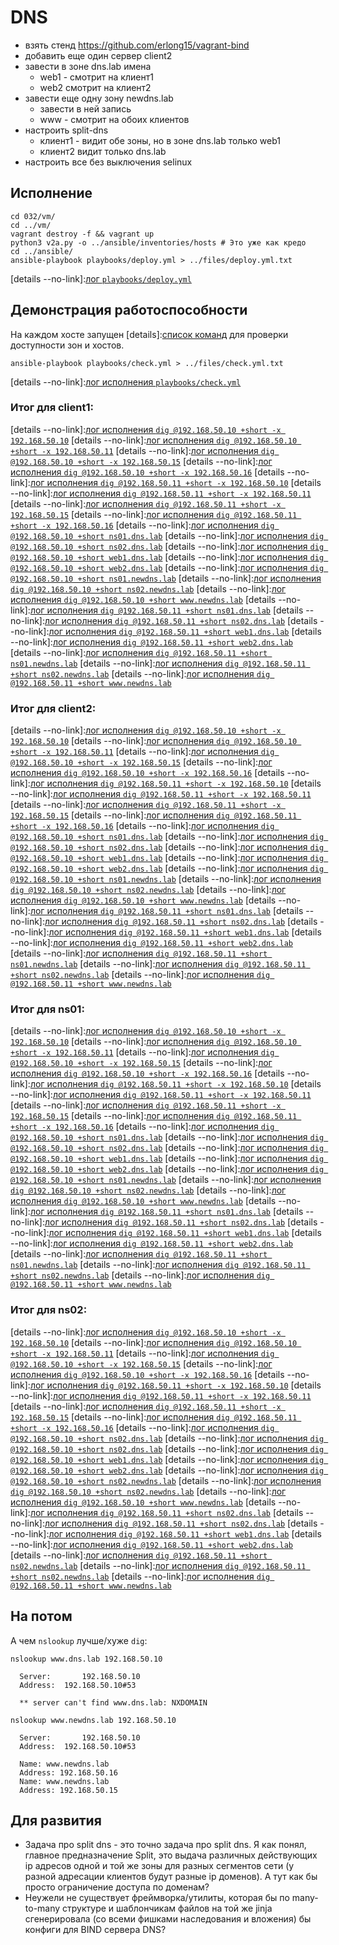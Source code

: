# DNS

* взять стенд https://github.com/erlong15/vagrant-bind
* добавить еще один сервер client2
* завести в зоне dns.lab имена
  * web1 - смотрит на клиент1
  * web2  смотрит на клиент2
* завести еще одну зону newdns.lab
  * завести в ней запись
  * www - смотрит на обоих клиентов
* настроить split-dns
  * клиент1 - видит обе зоны, но в зоне dns.lab только web1
  * клиент2 видит только dns.lab
* настроить все без выключения selinux

## Исполнение

```shell
cd 032/vm/
cd ../vm/
vagrant destroy -f && vagrant up 
python3 v2a.py -o ../ansible/inventories/hosts # Это уже как кредо
cd ../ansible/
ansible-playbook playbooks/deploy.yml > ../files/deploy.yml.txt
```

[details --no-link]:[лог `playbooks/deploy.yml`](./032/files/deploy.yml.txt)

## Демонстрация работоспособности

На каждом хосте запущен [details]:[список команд](./032/ansible/playbooks/check.yml) для проверки доступности зон и хостов.

```shell
ansible-playbook playbooks/check.yml > ../files/check.yml.txt
```

[details --no-link]:[лог исполнения `playbooks/check.yml`](./032/files/check.yml.txt)

### Итог для client1:

[details --no-link]:[лог исполнения `dig @192.168.50.10 +short -x 192.168.50.10`](./032/files/tests_reports/client1-dig-@192.168.50.10-+short--x-192.168.50.10.txt)
[details --no-link]:[лог исполнения `dig @192.168.50.10 +short -x 192.168.50.11`](./032/files/tests_reports/client1-dig-@192.168.50.10-+short--x-192.168.50.11.txt)
[details --no-link]:[лог исполнения `dig @192.168.50.10 +short -x 192.168.50.15`](./032/files/tests_reports/client1-dig-@192.168.50.10-+short--x-192.168.50.15.txt)
[details --no-link]:[лог исполнения `dig @192.168.50.10 +short -x 192.168.50.16`](./032/files/tests_reports/client1-dig-@192.168.50.10-+short--x-192.168.50.16.txt)
[details --no-link]:[лог исполнения `dig @192.168.50.11 +short -x 192.168.50.10`](./032/files/tests_reports/client1-dig-@192.168.50.11-+short--x-192.168.50.10.txt)
[details --no-link]:[лог исполнения `dig @192.168.50.11 +short -x 192.168.50.11`](./032/files/tests_reports/client1-dig-@192.168.50.11-+short--x-192.168.50.11.txt)
[details --no-link]:[лог исполнения `dig @192.168.50.11 +short -x 192.168.50.15`](./032/files/tests_reports/client1-dig-@192.168.50.11-+short--x-192.168.50.15.txt)
[details --no-link]:[лог исполнения `dig @192.168.50.11 +short -x 192.168.50.16`](./032/files/tests_reports/client1-dig-@192.168.50.11-+short--x-192.168.50.16.txt)
[details --no-link]:[лог исполнения `dig @192.168.50.10 +short ns01.dns.lab`](./032/files/tests_reports/client1-dig-@192.168.50.10-+short-ns01.dns.lab.txt)
[details --no-link]:[лог исполнения `dig @192.168.50.10 +short ns02.dns.lab`](./032/files/tests_reports/client1-dig-@192.168.50.10-+short-ns02.dns.lab.txt)
[details --no-link]:[лог исполнения `dig @192.168.50.10 +short web1.dns.lab`](./032/files/tests_reports/client1-dig-@192.168.50.10-+short-web1.dns.lab.txt)
[details --no-link]:[лог исполнения `dig @192.168.50.10 +short web2.dns.lab`](./032/files/tests_reports/client1-dig-@192.168.50.10-+short-web2.dns.lab.txt)
[details --no-link]:[лог исполнения `dig @192.168.50.10 +short ns01.newdns.lab`](./032/files/tests_reports/client1-dig-@192.168.50.10-+short-ns01.newdns.lab.txt)
[details --no-link]:[лог исполнения `dig @192.168.50.10 +short ns02.newdns.lab`](./032/files/tests_reports/client1-dig-@192.168.50.10-+short-ns02.newdns.lab.txt)
[details --no-link]:[лог исполнения `dig @192.168.50.10 +short www.newdns.lab`](./032/files/tests_reports/client1-dig-@192.168.50.10-+short-www.newdns.lab.txt)
[details --no-link]:[лог исполнения `dig @192.168.50.11 +short ns01.dns.lab`](./032/files/tests_reports/client1-dig-@192.168.50.11-+short-ns01.dns.lab.txt)
[details --no-link]:[лог исполнения `dig @192.168.50.11 +short ns02.dns.lab`](./032/files/tests_reports/client1-dig-@192.168.50.11-+short-ns02.dns.lab.txt)
[details --no-link]:[лог исполнения `dig @192.168.50.11 +short web1.dns.lab`](./032/files/tests_reports/client1-dig-@192.168.50.11-+short-web1.dns.lab.txt)
[details --no-link]:[лог исполнения `dig @192.168.50.11 +short web2.dns.lab`](./032/files/tests_reports/client1-dig-@192.168.50.11-+short-web2.dns.lab.txt)
[details --no-link]:[лог исполнения `dig @192.168.50.11 +short ns01.newdns.lab`](./032/files/tests_reports/client1-dig-@192.168.50.11-+short-ns01.newdns.lab.txt)
[details --no-link]:[лог исполнения `dig @192.168.50.11 +short ns02.newdns.lab`](./032/files/tests_reports/client1-dig-@192.168.50.11-+short-ns02.newdns.lab.txt)
[details --no-link]:[лог исполнения `dig @192.168.50.11 +short www.newdns.lab`](./032/files/tests_reports/client1-dig-@192.168.50.11-+short-www.newdns.lab.txt)

### Итог для client2:

[details --no-link]:[лог исполнения `dig @192.168.50.10 +short -x 192.168.50.10`](./032/files/tests_reports/client2-dig-@192.168.50.10-+short--x-192.168.50.10.txt)
[details --no-link]:[лог исполнения `dig @192.168.50.10 +short -x 192.168.50.11`](./032/files/tests_reports/client2-dig-@192.168.50.10-+short--x-192.168.50.11.txt)
[details --no-link]:[лог исполнения `dig @192.168.50.10 +short -x 192.168.50.15`](./032/files/tests_reports/client2-dig-@192.168.50.10-+short--x-192.168.50.15.txt)
[details --no-link]:[лог исполнения `dig @192.168.50.10 +short -x 192.168.50.16`](./032/files/tests_reports/client2-dig-@192.168.50.10-+short--x-192.168.50.16.txt)
[details --no-link]:[лог исполнения `dig @192.168.50.11 +short -x 192.168.50.10`](./032/files/tests_reports/client2-dig-@192.168.50.11-+short--x-192.168.50.10.txt)
[details --no-link]:[лог исполнения `dig @192.168.50.11 +short -x 192.168.50.11`](./032/files/tests_reports/client2-dig-@192.168.50.11-+short--x-192.168.50.11.txt)
[details --no-link]:[лог исполнения `dig @192.168.50.11 +short -x 192.168.50.15`](./032/files/tests_reports/client2-dig-@192.168.50.11-+short--x-192.168.50.15.txt)
[details --no-link]:[лог исполнения `dig @192.168.50.11 +short -x 192.168.50.16`](./032/files/tests_reports/client2-dig-@192.168.50.11-+short--x-192.168.50.16.txt)
[details --no-link]:[лог исполнения `dig @192.168.50.10 +short ns01.dns.lab`](./032/files/tests_reports/client2-dig-@192.168.50.10-+short-ns01.dns.lab.txt)
[details --no-link]:[лог исполнения `dig @192.168.50.10 +short ns02.dns.lab`](./032/files/tests_reports/client2-dig-@192.168.50.10-+short-ns02.dns.lab.txt)
[details --no-link]:[лог исполнения `dig @192.168.50.10 +short web1.dns.lab`](./032/files/tests_reports/client2-dig-@192.168.50.10-+short-web1.dns.lab.txt)
[details --no-link]:[лог исполнения `dig @192.168.50.10 +short web2.dns.lab`](./032/files/tests_reports/client2-dig-@192.168.50.10-+short-web2.dns.lab.txt)
[details --no-link]:[лог исполнения `dig @192.168.50.10 +short ns01.newdns.lab`](./032/files/tests_reports/client2-dig-@192.168.50.10-+short-ns01.newdns.lab.txt)
[details --no-link]:[лог исполнения `dig @192.168.50.10 +short ns02.newdns.lab`](./032/files/tests_reports/client2-dig-@192.168.50.10-+short-ns02.newdns.lab.txt)
[details --no-link]:[лог исполнения `dig @192.168.50.10 +short www.newdns.lab`](./032/files/tests_reports/client2-dig-@192.168.50.10-+short-www.newdns.lab.txt)
[details --no-link]:[лог исполнения `dig @192.168.50.11 +short ns01.dns.lab`](./032/files/tests_reports/client2-dig-@192.168.50.11-+short-ns01.dns.lab.txt)
[details --no-link]:[лог исполнения `dig @192.168.50.11 +short ns02.dns.lab`](./032/files/tests_reports/client2-dig-@192.168.50.11-+short-ns02.dns.lab.txt)
[details --no-link]:[лог исполнения `dig @192.168.50.11 +short web1.dns.lab`](./032/files/tests_reports/client2-dig-@192.168.50.11-+short-web1.dns.lab.txt)
[details --no-link]:[лог исполнения `dig @192.168.50.11 +short web2.dns.lab`](./032/files/tests_reports/client2-dig-@192.168.50.11-+short-web2.dns.lab.txt)
[details --no-link]:[лог исполнения `dig @192.168.50.11 +short ns01.newdns.lab`](./032/files/tests_reports/client2-dig-@192.168.50.11-+short-ns01.newdns.lab.txt)
[details --no-link]:[лог исполнения `dig @192.168.50.11 +short ns02.newdns.lab`](./032/files/tests_reports/client2-dig-@192.168.50.11-+short-ns02.newdns.lab.txt)
[details --no-link]:[лог исполнения `dig @192.168.50.11 +short www.newdns.lab`](./032/files/tests_reports/client2-dig-@192.168.50.11-+short-www.newdns.lab.txt)

### Итог для ns01:

[details --no-link]:[лог исполнения `dig @192.168.50.10 +short -x 192.168.50.10`](./032/files/tests_reports/ns01-dig-@192.168.50.10-+short--x-192.168.50.10.txt)
[details --no-link]:[лог исполнения `dig @192.168.50.10 +short -x 192.168.50.11`](./032/files/tests_reports/ns01-dig-@192.168.50.10-+short--x-192.168.50.11.txt)
[details --no-link]:[лог исполнения `dig @192.168.50.10 +short -x 192.168.50.15`](./032/files/tests_reports/ns01-dig-@192.168.50.10-+short--x-192.168.50.15.txt)
[details --no-link]:[лог исполнения `dig @192.168.50.10 +short -x 192.168.50.16`](./032/files/tests_reports/ns01-dig-@192.168.50.10-+short--x-192.168.50.16.txt)
[details --no-link]:[лог исполнения `dig @192.168.50.11 +short -x 192.168.50.10`](./032/files/tests_reports/ns01-dig-@192.168.50.11-+short--x-192.168.50.10.txt)
[details --no-link]:[лог исполнения `dig @192.168.50.11 +short -x 192.168.50.11`](./032/files/tests_reports/ns01-dig-@192.168.50.11-+short--x-192.168.50.11.txt)
[details --no-link]:[лог исполнения `dig @192.168.50.11 +short -x 192.168.50.15`](./032/files/tests_reports/ns01-dig-@192.168.50.11-+short--x-192.168.50.15.txt)
[details --no-link]:[лог исполнения `dig @192.168.50.11 +short -x 192.168.50.16`](./032/files/tests_reports/ns01-dig-@192.168.50.11-+short--x-192.168.50.16.txt)
[details --no-link]:[лог исполнения `dig @192.168.50.10 +short ns01.dns.lab`](./032/files/tests_reports/ns01-dig-@192.168.50.10-+short-ns01.dns.lab.txt)
[details --no-link]:[лог исполнения `dig @192.168.50.10 +short ns02.dns.lab`](./032/files/tests_reports/ns01-dig-@192.168.50.10-+short-ns02.dns.lab.txt)
[details --no-link]:[лог исполнения `dig @192.168.50.10 +short web1.dns.lab`](./032/files/tests_reports/ns01-dig-@192.168.50.10-+short-web1.dns.lab.txt)
[details --no-link]:[лог исполнения `dig @192.168.50.10 +short web2.dns.lab`](./032/files/tests_reports/ns01-dig-@192.168.50.10-+short-web2.dns.lab.txt)
[details --no-link]:[лог исполнения `dig @192.168.50.10 +short ns01.newdns.lab`](./032/files/tests_reports/ns01-dig-@192.168.50.10-+short-ns01.newdns.lab.txt)
[details --no-link]:[лог исполнения `dig @192.168.50.10 +short ns02.newdns.lab`](./032/files/tests_reports/ns01-dig-@192.168.50.10-+short-ns02.newdns.lab.txt)
[details --no-link]:[лог исполнения `dig @192.168.50.10 +short www.newdns.lab`](./032/files/tests_reports/ns01-dig-@192.168.50.10-+short-www.newdns.lab.txt)
[details --no-link]:[лог исполнения `dig @192.168.50.11 +short ns01.dns.lab`](./032/files/tests_reports/ns01-dig-@192.168.50.11-+short-ns01.dns.lab.txt)
[details --no-link]:[лог исполнения `dig @192.168.50.11 +short ns02.dns.lab`](./032/files/tests_reports/ns01-dig-@192.168.50.11-+short-ns02.dns.lab.txt)
[details --no-link]:[лог исполнения `dig @192.168.50.11 +short web1.dns.lab`](./032/files/tests_reports/ns01-dig-@192.168.50.11-+short-web1.dns.lab.txt)
[details --no-link]:[лог исполнения `dig @192.168.50.11 +short web2.dns.lab`](./032/files/tests_reports/ns01-dig-@192.168.50.11-+short-web2.dns.lab.txt)
[details --no-link]:[лог исполнения `dig @192.168.50.11 +short ns01.newdns.lab`](./032/files/tests_reports/ns01-dig-@192.168.50.11-+short-ns01.newdns.lab.txt)
[details --no-link]:[лог исполнения `dig @192.168.50.11 +short ns02.newdns.lab`](./032/files/tests_reports/ns01-dig-@192.168.50.11-+short-ns02.newdns.lab.txt)
[details --no-link]:[лог исполнения `dig @192.168.50.11 +short www.newdns.lab`](./032/files/tests_reports/ns01-dig-@192.168.50.11-+short-www.newdns.lab.txt)

### Итог для ns02:

[details --no-link]:[лог исполнения `dig @192.168.50.10 +short -x 192.168.50.10`](./032/files/tests_reports/ns02-dig-@192.168.50.10-+short--x-192.168.50.10.txt)
[details --no-link]:[лог исполнения `dig @192.168.50.10 +short -x 192.168.50.11`](./032/files/tests_reports/ns02-dig-@192.168.50.10-+short--x-192.168.50.11.txt)
[details --no-link]:[лог исполнения `dig @192.168.50.10 +short -x 192.168.50.15`](./032/files/tests_reports/ns02-dig-@192.168.50.10-+short--x-192.168.50.15.txt)
[details --no-link]:[лог исполнения `dig @192.168.50.10 +short -x 192.168.50.16`](./032/files/tests_reports/ns02-dig-@192.168.50.10-+short--x-192.168.50.16.txt)
[details --no-link]:[лог исполнения `dig @192.168.50.11 +short -x 192.168.50.10`](./032/files/tests_reports/ns02-dig-@192.168.50.11-+short--x-192.168.50.10.txt)
[details --no-link]:[лог исполнения `dig @192.168.50.11 +short -x 192.168.50.11`](./032/files/tests_reports/ns02-dig-@192.168.50.11-+short--x-192.168.50.11.txt)
[details --no-link]:[лог исполнения `dig @192.168.50.11 +short -x 192.168.50.15`](./032/files/tests_reports/ns02-dig-@192.168.50.11-+short--x-192.168.50.15.txt)
[details --no-link]:[лог исполнения `dig @192.168.50.11 +short -x 192.168.50.16`](./032/files/tests_reports/ns02-dig-@192.168.50.11-+short--x-192.168.50.16.txt)
[details --no-link]:[лог исполнения `dig @192.168.50.10 +short ns02.dns.lab`](./032/files/tests_reports/ns02-dig-@192.168.50.10-+short-ns02.dns.lab.txt)
[details --no-link]:[лог исполнения `dig @192.168.50.10 +short ns02.dns.lab`](./032/files/tests_reports/ns02-dig-@192.168.50.10-+short-ns02.dns.lab.txt)
[details --no-link]:[лог исполнения `dig @192.168.50.10 +short web1.dns.lab`](./032/files/tests_reports/ns02-dig-@192.168.50.10-+short-web1.dns.lab.txt)
[details --no-link]:[лог исполнения `dig @192.168.50.10 +short web2.dns.lab`](./032/files/tests_reports/ns02-dig-@192.168.50.10-+short-web2.dns.lab.txt)
[details --no-link]:[лог исполнения `dig @192.168.50.10 +short ns02.newdns.lab`](./032/files/tests_reports/ns02-dig-@192.168.50.10-+short-ns02.newdns.lab.txt)
[details --no-link]:[лог исполнения `dig @192.168.50.10 +short ns02.newdns.lab`](./032/files/tests_reports/ns02-dig-@192.168.50.10-+short-ns02.newdns.lab.txt)
[details --no-link]:[лог исполнения `dig @192.168.50.10 +short www.newdns.lab`](./032/files/tests_reports/ns02-dig-@192.168.50.10-+short-www.newdns.lab.txt)
[details --no-link]:[лог исполнения `dig @192.168.50.11 +short ns02.dns.lab`](./032/files/tests_reports/ns02-dig-@192.168.50.11-+short-ns02.dns.lab.txt)
[details --no-link]:[лог исполнения `dig @192.168.50.11 +short ns02.dns.lab`](./032/files/tests_reports/ns02-dig-@192.168.50.11-+short-ns02.dns.lab.txt)
[details --no-link]:[лог исполнения `dig @192.168.50.11 +short web1.dns.lab`](./032/files/tests_reports/ns02-dig-@192.168.50.11-+short-web1.dns.lab.txt)
[details --no-link]:[лог исполнения `dig @192.168.50.11 +short web2.dns.lab`](./032/files/tests_reports/ns02-dig-@192.168.50.11-+short-web2.dns.lab.txt)
[details --no-link]:[лог исполнения `dig @192.168.50.11 +short ns02.newdns.lab`](./032/files/tests_reports/ns02-dig-@192.168.50.11-+short-ns02.newdns.lab.txt)
[details --no-link]:[лог исполнения `dig @192.168.50.11 +short ns02.newdns.lab`](./032/files/tests_reports/ns02-dig-@192.168.50.11-+short-ns02.newdns.lab.txt)
[details --no-link]:[лог исполнения `dig @192.168.50.11 +short www.newdns.lab`](./032/files/tests_reports/ns02-dig-@192.168.50.11-+short-www.newdns.lab.txt)


## На потом

А чем `nslookup` лучше/хуже `dig`:

```shell
nslookup www.dns.lab 192.168.50.10

  Server:		192.168.50.10
  Address:	192.168.50.10#53
  
  ** server can't find www.dns.lab: NXDOMAIN

nslookup www.newdns.lab 192.168.50.10
  
  Server:		192.168.50.10
  Address:	192.168.50.10#53
  
  Name:	www.newdns.lab
  Address: 192.168.50.16
  Name:	www.newdns.lab
  Address: 192.168.50.15

```

## Для развития

* Задача про split dns - это точно задача про split dns. Я как понял, главное  предназначение Split, это выдача различных действующих ip адресов одной и той же зоны для разных сегментов сети (у разной адресации клиентов будут разные ip доменов). А тут как бы просто ограничение доступа по доменам?
* Неужели не существует фреймворка/утилиты, которая бы по many-to-many структуре и шаблончикам файлов на той же jinja сгенерировала (со всеми фишками наследования и вложения) бы конфиги для BIND сервера DNS?
